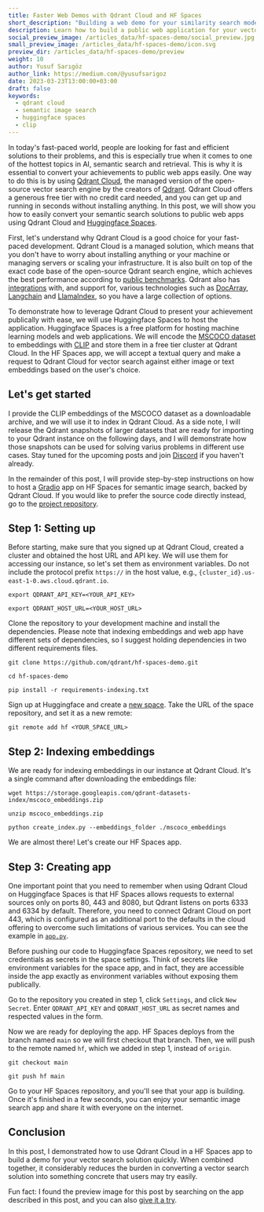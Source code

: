 ```yaml
---
title: Faster Web Demos with Qdrant Cloud and HF Spaces
short_description: "Building a web demo for your similarity search models in no time"
description: Learn how to build a public web application for your vector search solution by using Qdrant Cloud and Huggingface Spaces quickly and easily.
social_preview_image: /articles_data/hf-spaces-demo/social_preview.jpg
small_preview_image: /articles_data/hf-spaces-demo/icon.svg
preview_dir: /articles_data/hf-spaces-demo/preview
weight: 10
author: Yusuf Sarıgöz
author_link: https://medium.com/@yusufsarigoz
date: 2023-03-23T13:00:00+03:00
draft: false
keywords:
  - qdrant cloud
  - semantic image search
  - huggingface spaces
  - clip
---
```


In today's fast-paced world, people are looking for fast and efficient solutions to their problems,
and this is especially true when it comes to
one of the hottest topics in AI, semantic search and retrieval.
This is why it is essential to convert your achievements to public web apps easily.
One way to do this is by using [Qdrant Cloud](https://cloud.qdrant.io/),
the managed version of the open-source vector search engine by the creators of [Qdrant](https://github.com/qdrant/qdrant).
Qdrant Cloud offers a generous free tier with no credit card needed, and you can get up and running in seconds without installing anything.
In this post, we will show you how to easily convert your semantic search solutions to public web apps using Qdrant Cloud and [Huggingface Spaces](https://huggingface.co/spaces).

First, let's understand why Qdrant Cloud is a good choice for your fast-paced development.
Qdrant Cloud is a managed solution,
which means that you don't have to worry about installing anything or your machine
or managing servers or scaling your infrastructure.
It is also built on top of the exact code base of the open-source Qdrant search engine,
which achieves the best performance according to
[public benchmarks](https://qdrant.tech/benchmarks/).
Qdrant also has [integrations](https://qdrant.tech/documentation/integrations/)
with, and support for, various technologies such as
[DocArray](https://qdrant.tech/blog/qdrant_and_jina_integration/),
[Langchain](https://qdrant.tech/articles/langchain-integration/)
and [LlamaIndex](https://gpt-index.readthedocs.io/en/latest/reference/indices/vector_store.html#gpt_index.indices.vector_store.vector_indices.GPTQdrantIndex),
so you have a large collection of options.

To demonstrate how to leverage Qdrant Cloud to present your achievement publically with ease, we will use Huggingface Spaces to host the application.
Huggingface Spaces is a free platform for hosting machine learning models and web applications.
We will encode the [MSCOCO dataset](https://cocodataset.org/)
to embeddings with [CLIP](https://github.com/openai/CLIP)
and store them in a free tier cluster at Qdrant Cloud.
In the HF Spaces app, we will accept a textual query and make a request to Qdrant Cloud for vector search against either image or text embeddings based on the user's choice.

## Let's get started
I provide the CLIP embeddings of the MSCOCO dataset as a downloadable archive,
and we will use it to index in Qdrant Cloud.
As a side note, I will release the Qdrant snapshots of larger datasets that are ready for importing to your Qdrant instance on the following days,
and I will demonstrate how those snapshots can be used
for solving varius problems in different use cases. Stay tuned for the upcoming posts and join [Discord](https://qdrant.to/discord)
if you haven't already.

In the remainder of this post, I will provide
step-by-step instructions on how to host a [Gradio](https://gradio.app/)
app on HF Spaces for semantic image search,
backed by Qdrant Cloud. If you would like to prefer
the source code directly instead, go to the [project repository](https://github.com/qdrant/hf-spaces-demo).

## Step 1: Setting up

Before starting, make sure that you signed up at Qdrant Cloud,
created a cluster and obtained the host URL and API key.
We will use them for accessing our instance, so let's set them as environment variables.
Do not include the protocol prefix `https://` in the host value, e.g., `{cluster_id}.us-east-1-0.aws.cloud.qdrant.io`.

```shell
export QDRANT_API_KEY=<YOUR_API_KEY>

export QDRANT_HOST_URL=<YOUR_HOST_URL>
```


Clone the repository to your development machine and install the dependencies.
Please note that indexing embeddings and web app have different sets of dependencies,
so I suggest holding dependencies in two different requirements files.

```shell
git clone https://github.com/qdrant/hf-spaces-demo.git

cd hf-spaces-demo

pip install -r requirements-indexing.txt
```

Sign up at Huggingface and create a [new space](https://huggingface.co/new-space).
Take the URL of the space repository, and set it as a new remote:

```shell
git remote add hf <YOUR_SPACE_URL>
```

## Step 2: Indexing embeddings

We are ready for indexing embeddings in our instance at Qdrant Cloud. It's a single command after downloading the embeddings file:

```shell
wget https://storage.googleapis.com/qdrant-datasets-index/mscoco_embeddings.zip

unzip mscoco_embeddings.zip

python create_index.py --embeddings_folder ./mscoco_embeddings
```

We are almost there! Let's create our HF Spaces app.

## Step 3: Creating app

One important point that you need to remember when using Qdrant Cloud on Huggingface Spaces
is that HF Spaces allows requests to external sources only on ports 80, 443 and 8080,
but Qdrant listens on ports 6333 and 6334 by default.
Therefore, you need to connect Qdrant Cloud on port 443,
which is configured as an additional port to the defaults in the cloud offering
to overcome such limitations of various services.
You can see the example in [`app.py`](https://github.com/qdrant/hf-spaces-demo/blob/master/app.py#L9).

Before pushing our code to Huggingface Spaces repository, we need to set credentials as secrets in the space settings.
Think of secrets like environment variables for the space app,
and in fact, they are accessible inside the app exactly as environment variables without exposing them publically.

Go to the repository you created in step 1, click `Settings`, and click `New Secret`.
Enter `QDRANT_API_KEY` and `QDRANT_HOST_URL` as secret names and respected values in the form.

Now we are ready for deploying the app.
HF Spaces deploys from the branch named `main` so we will first checkout that branch. Then, we will push to the remote named `hf`,
which we added in step 1, instead of `origin`.

```shell
git checkout main

git push hf main
```

Go to your HF Spaces repository,
and you'll see that your app is building.
Once it's finished in a few seconds,
you can enjoy your semantic image search app and share it with everyone on the internet.

## Conclusion

In this post, I demonstrated how to use Qdrant Cloud in a HF Spaces app
to build a demo for your vector search solution quickly.
When combined together, it considerably reduces the burden in converting a vector search solution
into something concrete that users may try easily.

Fun fact: I found the preview image for this post by searching on the app described in this post,
and you can also [give it a try](https://huggingface.co/spaces/mys/qdrant-cloud-demo).

